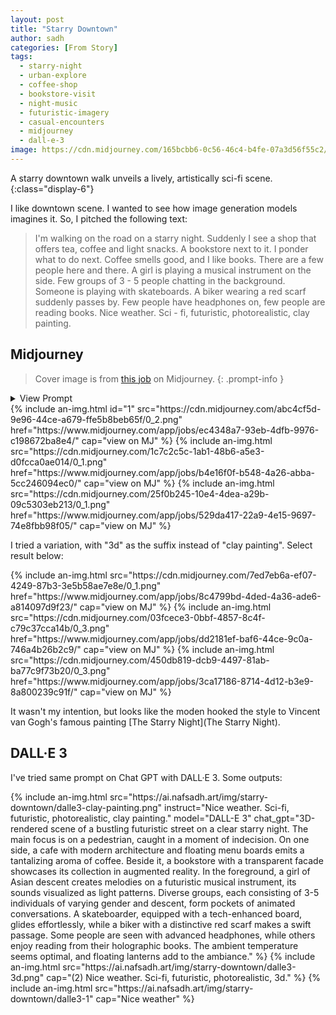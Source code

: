 ```yaml
---
layout: post
title: "Starry Downtown"
author: sadh
categories: [From Story]
tags:
  - starry-night
  - urban-explore
  - coffee-shop
  - bookstore-visit
  - night-music
  - futuristic-imagery
  - casual-encounters
  - midjourney
  - dall-e-3
image: https://cdn.midjourney.com/165bcbb6-0c56-46c4-b4fe-07a3d56f55c2/0_3.png
---
```


A starry downtown walk unveils a lively, artistically sci-fi scene.
{:class="display-6"}

I like downtown scene. I wanted to see how image generation models imagines it.
So, I pitched the following text:  

> I'm walking on the road on a starry night. Suddenly I see a shop that offers
> tea, coffee and light snacks. A bookstore next to it. I ponder what to do next.
> Coffee smells good, and I like books. There are a few people here and there. A
> girl is playing a musical instrument on the side. Few groups of 3 - 5 people
> chatting in the background. Someone is playing with skateboards. A biker
> wearing a red scarf suddenly passes by. Few people have headphones on, few
> people are reading books. Nice weather. Sci - fi, futuristic, photorealistic,
> clay painting.


## Midjourney

> Cover image is from [this job](https://www.midjourney.com/app/jobs/f86e4d0b-ba5a-464e-8948-3198d64012ad/) 
> on Midjourney.
> {: .prompt-info }

<details>
<summary>View Prompt</summary>
```
/imagine I’m walking on the road on a starry night. Suddenly I see a shop that 
offers tea, coffee and light snacks. A bookstore next to it. I ponder what to do
next. Coffee smells good, and I like books. There are a few people here and 
there. A girl is playing a musical instrument on the side. Few groups of 3 - 5 
people chatting in the background. Someone is playing with skateboards. A biker 
wearing a red scarf suddenly passes by. Few people have headphones on, few 
people are reading books. Nice weather.
Sci - fi, futuristic, photorealistic, clay painting.
```
</details>

<div class="row row-cols-1 row-cols-md-3">
{% include an-img.html id="1"
src="https://cdn.midjourney.com/abc4cf5d-9e96-44ce-a679-ffe5b8beb65f/0_2.png"
href="https://www.midjourney.com/app/jobs/ec4348a7-93eb-4dfb-9976-c198672ba8e4/"
cap="view on MJ" 
%}
{% include an-img.html 
src="https://cdn.midjourney.com/1c7c2c5c-1ab1-48b6-a5e3-d0fcca0ae014/0_1.png"
href="https://www.midjourney.com/app/jobs/b4e16f0f-b548-4a26-abba-5cc246094ec0/"
cap="view on MJ" 
%}
{% include an-img.html 
src="https://cdn.midjourney.com/25f0b245-10e4-4dea-a29b-09c5303eb213/0_1.png"
href="https://www.midjourney.com/app/jobs/529da417-22a9-4e15-9697-74e8fbb98f05/"
cap="view on MJ" 
%}
</div>

I tried a variation, with "3d" as the suffix instead of "clay painting". Select
result below:

<div class="row row-cols-1 row-cols-md-3">
{% include an-img.html 
src="https://cdn.midjourney.com/7ed7eb6a-ef07-4249-87b3-3e5b58ae7e8e/0_1.png"
href="https://www.midjourney.com/app/jobs/8c4799bd-4ded-4a36-ade6-a814097d9f23/"
cap="view on MJ" 
%}
{% include an-img.html 
src="https://cdn.midjourney.com/03fcece3-0bbf-4857-8c4f-c79c37cca14b/0_3.png"
href="https://www.midjourney.com/app/jobs/dd2181ef-baf6-44ce-9c0a-746a4b26b2c9/"
cap="view on MJ" 
%}
{% include an-img.html 
src="https://cdn.midjourney.com/450db819-dcb9-4497-81ab-ba77c9f73b20/0_3.png"
href="https://www.midjourney.com/app/jobs/3ca17186-8714-4d12-b3e9-8a800239c91f/"
cap="view on MJ" 
%}
</div>

It wasn't my intention, but looks like the moden hooked the style to Vincent
van Gogh's famous painting [The Starry Night](The Starry Night).

## DALL·E 3

I've tried same prompt on Chat GPT with DALL·E 3. Some outputs:

<div class="row row-cols-1 row-cols-md-3">
{% include an-img.html 
src="https://ai.nafsadh.art/img/starry-downtown/dalle3-clay-painting.png"
instruct="Nice weather. Sci-fi, futuristic, photorealistic, clay painting."
model="DALL-E 3"
chat_gpt="3D-rendered scene of a bustling futuristic street on a clear starry 
night. The main focus is on a pedestrian, caught in a moment of indecision. On 
one side, a cafe with modern architecture and floating menu boards emits a 
tantalizing aroma of coffee. Beside it, a bookstore with a transparent facade
showcases its collection in augmented reality. In the foreground, a girl of 
Asian descent creates melodies on a futuristic musical instrument, its sounds
visualized as light patterns. Diverse groups, each consisting of 3-5 individuals
of varying gender and descent, form pockets of animated conversations. A 
skateboarder, equipped with a tech-enhanced board, glides effortlessly, while a 
biker with a distinctive red scarf makes a swift passage. Some people are seen 
with advanced headphones, while others enjoy 
reading from their holographic books. The ambient temperature seems optimal, and
floating lanterns add to the ambiance." 
%}
{% include an-img.html 
src="https://ai.nafsadh.art/img/starry-downtown/dalle3-3d.png"
cap="(2) Nice weather. Sci-fi, futuristic, photorealistic, 3d." 
%}
{% include an-img.html 
src="https://ai.nafsadh.art/img/starry-downtown/dalle3-1"
cap="Nice weather" 
%}
</div>
